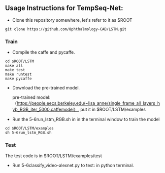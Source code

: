 ## Usage Instructions for TempSeq-Net:
* Clone this repository somewhere, let's refer to it as $ROOT
```
git clone https://github.com/Ophthalmology-CAD/LSTM.git
```
### Train
* Compile the caffe and pycaffe.
```
cd $ROOT/LSTM
make all 
make test 
make runtest 
make pycaffe
```
* Download the pre-trained model. 

    pre-trained model:（https://people.eecs.berkeley.edu/~lisa_anne/single_frame_all_layers_hyb_RGB_iter_5000.caffemodel）, put it in $ROOT/LSTM/examples
* Run the 5-6run_lstm_RGB.sh in in the terminal window to train the model
```
cd $ROOT/LSTM/examples
sh 5-6run_lstm_RGB.sh
```
### Test

The test code is in $ROOT/LSTM/examples/test

* Run 5-6classify_video-alexnet.py to test: in python terminal. 


